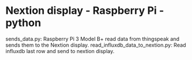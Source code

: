 # Nextion display - Raspberry Pi - python
sends_data.py: Raspberry Pi 3 Model B+ read data from thingspeak and sends them to the Nextion display.
read_influxdb_data_to_nextion.py: Read influxdb last row and send to nextion display.
